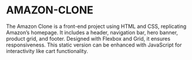 # AMAZON-CLONE
The Amazon Clone is a front-end project using HTML and CSS, replicating Amazon’s homepage. It includes a header, navigation bar, hero banner, product grid, and footer. Designed with Flexbox and Grid, it ensures responsiveness. This static version can be enhanced with JavaScript for interactivity like cart functionality. 
